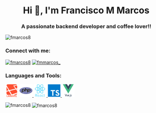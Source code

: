 <h1 align="center">Hi 👋, I'm Francisco M Marcos</h1>
<h3 align="center">A passionate backend developer and coffee lover!!</h3>

<p align="left"> <img src="https://komarev.com/ghpvc/?username=fmarcos8&label=Profile%20views&color=0e75b6&style=flat" alt="fmarcos8" /> </p>

<h3 align="left">Connect with me:</h3>
<p align="left">
<a href="https://dev.to/fmarcos8" target="blank"><img align="center" src="https://raw.githubusercontent.com/rahuldkjain/github-profile-readme-generator/master/src/images/icons/Social/devto.svg" alt="fmarcos8" height="30" width="40" /></a>
<a href="https://instagram.com/fmmarcos_" target="blank"><img align="center" src="https://raw.githubusercontent.com/rahuldkjain/github-profile-readme-generator/master/src/images/icons/Social/instagram.svg" alt="fmmarcos_" height="30" width="40" /></a>
</p>

<h3 align="left">Languages and Tools:</h3>
<p align="left">
<img src="https://raw.githubusercontent.com/devicons/devicon/master/icons/laravel/laravel-plain-wordmark.svg" alt="laravel" width="40" height="40"/> </a> <a href="https://www.mysql.com/" target="_blank" rel="noreferrer"> 
<img src="https://raw.githubusercontent.com/devicons/devicon/master/icons/php/php-original.svg" alt="php" width="40" height="40"/> </a> <a href="https://reactjs.org/" target="_blank" rel="noreferrer"> 
<img src="https://raw.githubusercontent.com/devicons/devicon/master/icons/react/react-original-wordmark.svg" alt="react" width="40" height="40"/> </a> <a href="https://reactnative.dev/" target="_blank" rel="noreferrer"> 
<img src="https://raw.githubusercontent.com/devicons/devicon/master/icons/typescript/typescript-original.svg" alt="typescript" width="40" height="40"/> </a> <a href="https://vuejs.org/" target="_blank" rel="noreferrer"> 
<img src="https://raw.githubusercontent.com/devicons/devicon/master/icons/vuejs/vuejs-original-wordmark.svg" alt="vuejs" width="40" height="40"/> </a> </p>

<p><img align="left" src="https://github-readme-stats.vercel.app/api/top-langs?username=fmarcos8&show_icons=true&locale=en&layout=compact" alt="fmarcos8" /></p>

<p>&nbsp;<img align="center" src="https://github-readme-stats.vercel.app/api?username=fmarcos8&show_icons=true&locale=en" alt="fmarcos8" /></p>
